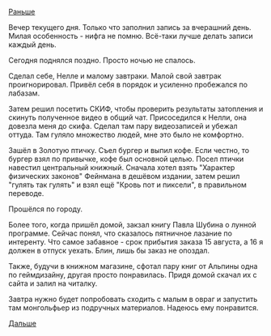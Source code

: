 [Раньше](2019.07.26.md)

Вечер текущего дня. Только что заполнил запись за вчерашний день. Милая особенность - нифга не помню. Всё-таки лучше делать записи каждый день.

Сегодня поднялся поздно. Просто ночью не спалось.

Сделал себе, Нелле и малому завтраки. Малой свой завтрак проигнорировал.
Привёл себя в порядок и усиленно пробежался по лабазам.

Затем решил посетить СКИФ, чтобы проверить результаты затопления и скинуть полученное видео в общий чат. Присоседился к Нелли, она довезла меня до скифа. Сделал там пару видеозаписей и убежал оттуда. Там гуляло множество людей, мне это было не комфортно.

Зашёл в Золотую птичку. Съел бургер и выпил кофе. Если честно, то бургер взял по привычке, кофе был основной целью.
Посел птички навестил центральный книжный. Сначала хотел взять "Характер физических законов" Фейнмана в дешёвом издании, затем решил "гулять так гулять" и взял ещё "Кровь пот и пиксели", в правильном переводе.

Прошёлся по городу.

Более того, когда пришёл домой, закзал книгу Павла Шубина о лунной программе. Сейчас понял, что сказалось пятничное лазание по интеренту. Что самое забавное - срок прибытия заказа 15 августа, а 16 я должен в отпуск уехать. Блин, лишь бы заказ не опоздал.

Также, будучи в книжном магазине, сфотал пару книг от Альпины одна по геймдизайну, другая просто понравилась. Придя домой скачал их с сайта и залил на читалку.

Завтра нужно будет попробовать сходить с малым в овраг и запустить там монгольфьер из подручных материалов. Надеюсь ему понравится.

[Дальше](2019.07.28.md)